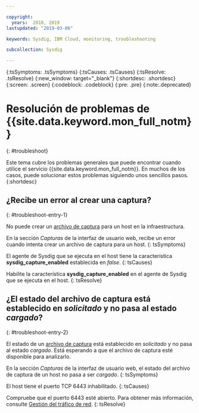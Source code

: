 ```yaml
---

copyright:
  years:  2018, 2019
lastupdated: "2019-03-06"

keywords: Sysdig, IBM Cloud, monitoring, troubleshooting

subcollection: Sysdig

---
```


{:tsSymptoms: .tsSymptoms}
{:tsCauses: .tsCauses}
{:tsResolve: .tsResolve}
{:new_window: target="_blank"}
{:shortdesc: .shortdesc}
{:screen: .screen}
{:codeblock: .codeblock}
{:pre: .pre}
{:note:.deprecated}

# Resolución de problemas de {{site.data.keyword.mon_full_notm}}
{: #troubleshoot}

Este tema cubre los problemas generales que puede encontrar cuando utilice el servicio {{site.data.keyword.mon_full_notm}}. En muchos de los casos, puede solucionar estos problemas siguiendo unos sencillos pasos.
{:shortdesc}

## ¿Recibe un error al crear una captura?
{: #troubleshoot-entry-1}

No puede crear un [archivo de captura](/docs/services/Monitoring-with-Sysdig/captures.html#captures) para un host en la infraestructura. 

En la sección *Capturas* de la interfaz de usuario web, recibe un error cuando intenta crear un archivo de captura para un host.
{: tsSymptoms}

El agente de Sysdig que se ejecuta en el host tiene la característica **sysdig_capture_enabled** establecida en *false*.
{: tsCauses}

Habilite la característica **sysdig_capture_enabled** en el agente de Sysdig que se ejecuta en el host.
{: tsResolve}


## ¿El estado del archivo de captura está establecido en *solicitado* y no pasa al estado *cargado*?
{: #troubleshoot-entry-2}

El estado de un [archivo de captura](/docs/services/Monitoring-with-Sysdig?topic=Sysdig-captures#captures) está establecido en *solicitado* y no pasa al estado *cargado*. Está esperando a que el archivo de captura esté disponible para analizarlo.

En la sección *Capturas* de la interfaz de usuario web, el estado del archivo de captura de un host no pasa a ser *cargado*.
{: tsSymptoms}

El host tiene el puerto TCP 6443 inhabilitado.
{: tsCauses}


Compruebe que el puerto 6443 esté abierto. Para obtener más información, consulte [Gestión del tráfico de red](/docs/services/Monitoring-with-Sysdig?topic=Sysdig-network#network_send).
{: tsResolve}


